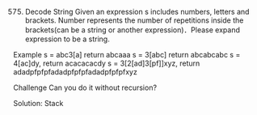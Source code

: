 575. Decode String
Given an expression s includes numbers, letters and brackets. Number represents the number of repetitions inside the brackets(can be a string or another expression)．Please expand expression to be a string.

Example
s = abc3[a] return abcaaa
s = 3[abc] return abcabcabc
s = 4[ac]dy, return acacacacdy
s = 3[2[ad]3[pf]]xyz, return adadpfpfpfadadpfpfpfadadpfpfpfxyz

Challenge
Can you do it without recursion?

Solution: Stack